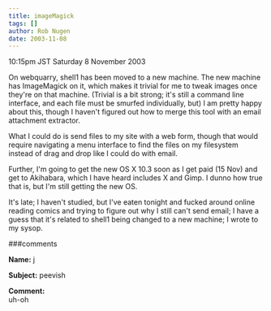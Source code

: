 ```yaml
---
title: imageMagick
tags: []
author: Rob Nugen
date: 2003-11-08
---
```


<p class=date>10:15pm JST Saturday 8 November 2003</p>

<p>On webquarry, shell1 has been moved to a new machine.  The new
machine has ImageMagick on it, which makes it trivial for me to tweak
images once they're on that machine.  (Trivial is a bit strong; it's
still a command line interface, and each file must be smurfed
individually, but) I am pretty happy about this, though I haven't
figured out how to merge this tool with an email attachment
extractor.</p>

<p>What I could do is send files to my site with a web form, though
that would require navigating a menu interface to find the files on my
filesystem instead of drag and drop like I could do with email.</p>

<p>Further, I'm going to get the new OS X 10.3 soon as I get paid (15
Nov) and get to Akihabara, which I have heard includes X and Gimp.  I
dunno how true that is, but I'm still getting the new OS.</p>

<p>It's late; I haven't studied, but I've eaten tonight and fucked
around online reading comics and trying to figure out why I still
can't send email; I have a guess that it's related to shell1 being
changed to a new machine; I wrote to my sysop.</p>

###comments

<p><b>Name:</b> j

<p><b>Subject:</b> peevish

<p><b>Comment:</b>
<br>uh-oh

